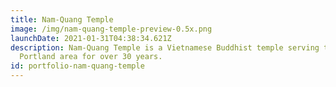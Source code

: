 ```yaml
---
title: Nam-Quang Temple
image: /img/nam-quang-temple-preview-0.5x.png
launchDate: 2021-01-31T04:38:34.621Z
description: Nam-Quang Temple is a Vietnamese Buddhist temple serving the east
  Portland area for over 30 years.
id: portfolio-nam-quang-temple
---
```

